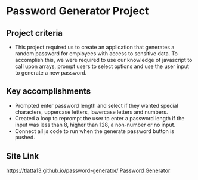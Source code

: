 # Password Generator Project

## Project criteria
* This project required us to create an application that generates a random password for employees with access to sensitive data. To accomplish this, we were required to use our knowledge of javascript to call upon arrays, prompt users to select options and use the user input to generate a new password. 

## Key accomplishments
* Prompted enter password length and select if they wanted special characters, uppercase letters, lowercase letters and numbers. 
* Created a loop to reprompt the user to enter a password length if the input was less than 8, higher than 128, a non-number or no input. 
* Connect all js code to run when the generate password button is pushed.

## Site Link
https://tlatta13.github.io/password-generator/
[Password Generator](https://tlatta13.github.io/password-generator/)